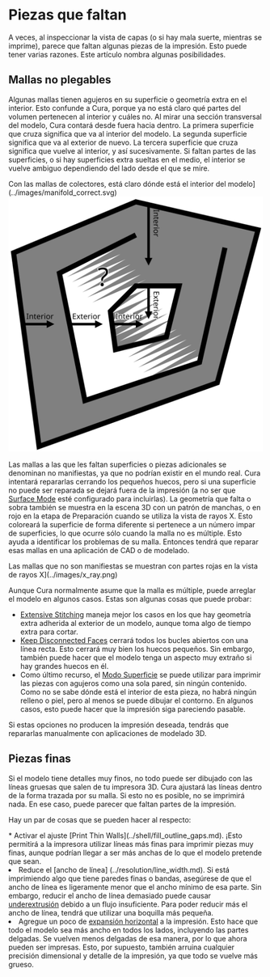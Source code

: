 Piezas que faltan
====
A veces, al inspeccionar la vista de capas (o si hay mala suerte, mientras se imprime), parece que faltan algunas piezas de la impresión. Esto puede tener varias razones. Este artículo nombra algunas posibilidades.

Mallas no plegables
----
Algunas mallas tienen agujeros en su superficie o geometría extra en el interior. Esto confunde a Cura, porque ya no está claro qué partes del volumen pertenecen al interior y cuáles no. Al mirar una sección transversal del modelo, Cura contará desde fuera hacia dentro. La primera superficie que cruza significa que va al interior del modelo. La segunda superficie significa que va al exterior de nuevo. La tercera superficie que cruza significa que vuelve al interior, y así sucesivamente. Si faltan partes de las superficies, o si hay superficies extra sueltas en el medio, el interior se vuelve ambiguo dependiendo del lado desde el que se mire.

Con las mallas de colectores, está claro dónde está el interior del modelo](../images/manifold_correct.svg)
![Con mallas no manifiestas, el volumen de la malla es ambiguo](../images/manifold_incorrect.svg)

Las mallas a las que les faltan superficies o piezas adicionales se denominan no manifiestas, ya que no podrían existir en el mundo real. Cura intentará repararlas cerrando los pequeños huecos, pero si una superficie no puede ser reparada se dejará fuera de la impresión (a no ser que [Surface Mode](../blackmagic/magic_mesh_surface_mode.md) esté configurado para incluirlas). La geometría que falta o sobra también se muestra en la escena 3D con un patrón de manchas, o en rojo en la etapa de Preparación cuando se utiliza la vista de rayos X. Esto coloreará la superficie de forma diferente si pertenece a un número impar de superficies, lo que ocurre sólo cuando la malla no es múltiple. Esto ayuda a identificar los problemas de su malla. Entonces tendrá que reparar esas mallas en una aplicación de CAD o de modelado.

Las mallas que no son manifiestas se muestran con partes rojas en la vista de rayos X](../images/x_ray.png)

Aunque Cura normalmente asume que la malla es múltiple, puede arreglar el modelo en algunos casos. Estas son algunas cosas que puede probar:
* [Extensive Stitching](../meshfix/meshfix_extensive_stitching.md) maneja mejor los casos en los que hay geometría extra adherida al exterior de un modelo, aunque toma algo de tiempo extra para cortar.
* [Keep Disconnected Faces](../meshfix/meshfix_keep_open_polygons.md) cerrará todos los bucles abiertos con una línea recta. Esto cerrará muy bien los huecos pequeños. Sin embargo, también puede hacer que el modelo tenga un aspecto muy extraño si hay grandes huecos en él.
* Como último recurso, el [Modo Superficie](../blackmagic/magic_mesh_surface_mode.md) se puede utilizar para imprimir las piezas con agujeros como una sola pared, sin ningún contenido. Como no se sabe dónde está el interior de esta pieza, no habrá ningún relleno o piel, pero al menos se puede dibujar el contorno. En algunos casos, esto puede hacer que la impresión siga pareciendo pasable.

Si estas opciones no producen la impresión deseada, tendrás que repararlas manualmente con aplicaciones de modelado 3D.

Piezas finas
----
Si el modelo tiene detalles muy finos, no todo puede ser dibujado con las líneas gruesas que salen de tu impresora 3D. Cura ajustará las líneas dentro de la forma trazada por su malla. Si esto no es posible, no se imprimirá nada. En ese caso, puede parecer que faltan partes de la impresión.

Hay un par de cosas que se pueden hacer al respecto:
<!--if cura_version>=5.0-->* Activar el ajuste [Print Thin Walls](../shell/fill_outline_gaps.md). ¡Esto permitirá a la impresora utilizar líneas más finas para imprimir piezas muy finas, aunque podrían llegar a ser más anchas de lo que el modelo pretende que sean.<!
* Reduce el [ancho de línea] (../resolution/line_width.md). Si está imprimiendo algo que tiene paredes finas o bandas, asegúrese de que el ancho de línea es ligeramente menor que el ancho mínimo de esa parte. Sin embargo, reducir el ancho de línea demasiado puede causar [underextrusión](underextrusion.md) debido a un flujo insuficiente. Para poder reducir más el ancho de línea, tendrá que utilizar una boquilla más pequeña.
* Agregue un poco de [expansión horizontal](../shell/xy_offset.md) a la impresión. Esto hace que todo el modelo sea más ancho en todos los lados, incluyendo las partes delgadas. Se vuelven menos delgadas de esa manera, por lo que ahora pueden ser impresas. Esto, por supuesto, también arruina cualquier precisión dimensional y detalle de la impresión, ya que todo se vuelve más grueso.
<!--if cura_version<5.0:* Habilite el ajuste [Print Thin Walls](../shell/fill_outline_gaps.md). Esto intentará rellenar las partes delgadas con líneas muy pequeñas sin reducir el ancho de línea del resto del modelo. Sin embargo, esto causa grandes cambios en la tasa de flujo del material y puede que no siempre llene las paredes con líneas bonitas y uniformes.
* Considere la posibilidad de ajustar el modelo a la impresión, haciendo cada pieza al menos tan gruesa como su ancho de línea.
